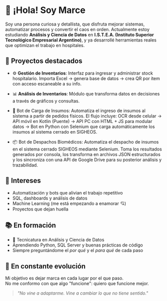 # 👋 ¡Hola! Soy Marce

Soy una persona curiosa y detallista, que disfruta mejorar sistemas, automatizar procesos y convertir el caos en orden. Actualmente estoy estudiando **Análisis y Ciencia de Datos** en **I.S.T.E.A. (Instituto Superior Tecnológico Empresarial Argentino)**, y ya desarrollé herramientas reales que optimizan el trabajo en hospitales.

## 🚀 Proyectos destacados

- ⚙️ **Gestión de Inventarios**: Interfaz para ingresar y administrar stock hospitalario. Importa Excel → genera base de datos → crea QR por ítem con acceso escaneable a su info.

- 📊 **Análisis de Inventarios**: Módulo que transforma datos en decisiones a través de gráficos y consultas.

- 🤖 Bot de Carga de Insumos: Automatiza el ingreso de insumos al sistema a partir de pedidos físicos. El flujo incluye: OCR desde celular → API móvil en Kotlin (Puente) → API PC con HTML + JS para modular datos → Bot en Python con Selenium que carga automáticamente los insumos al sistema cerrado en SIGHEOS.

- 📦 Bot de Despachos Biomédicos: Automatiza el despacho de insumos en el sistema cerrado SIGHEOS mediante Selenium. Toma los resultados generados por consola, los transforma en archivos JSON estructurados y los sincroniza con una API de Google Drive para su posterior análisis y trazabilidad.


## 🧠 Intereses

- Automatización y bots que alivian el trabajo repetitivo  
- SQL, dashboards y análisis de datos  
- Machine Learning (me está empezando a enamorar 💘)  
- Proyectos que dejan huella

## 📚 En formación

- 📘 Tecnicatura en Análisis y Ciencia de Datos  
- Aprendiendo Python, SQL Server y buenas prácticas de código  
- Siempre preguntándome el *por qué* y el *para qué* de cada paso

## 🌱 En constante evolución

Mi objetivo es dejar marca en cada lugar por el que paso.  
No me conformo con que algo "funcione": quiero que funcione mejor.

> *"No vine a adaptarme. Vine a cambiar lo que no tiene sentido."*
